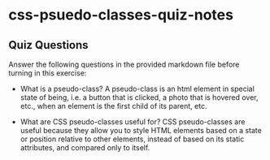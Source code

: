 # css-psuedo-classes-quiz-notes

## Quiz Questions

Answer the following questions in the provided markdown file before turning in this exercise:

- What is a pseudo-class?
  A pseudo-class is an html element in special state of being, i.e. a button that is clicked, a photo that is hovered over, etc., when an element is the first child of its parent, etc.

- What are CSS pseudo-classes useful for?
  CSS pseudo-classes are useful because they allow you to style HTML elements based on a state or position relative to other elements, instead of based on its static attributes, and compared only to itself.

